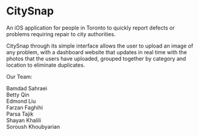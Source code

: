 # CitySnap
An iOS application for people in Toronto to quickly report defects or problems requiring repair to city authorities.

CitySnap through its simple interface allows the user to upload an image of any problem, with a dashboard website that updates
in real time with the photos that the users have uploaded, grouped together by category and location to eliminate duplicates.

Our Team: <br/>

Bamdad Sahraei <br/>
Betty Qin <br/>
Edmond Liu <br/>
Farzan Faghihi <br/>
Parsa Tajik <br/>
Shayan Khalili <br/>
Soroush Khoubyarian <br/>
